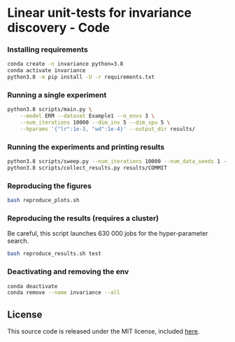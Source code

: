 # Linear unit-tests for invariance discovery - Code

### Installing requirements

```bash
conda create -n invariance python=3.8
conda activate invariance
python3.8 -m pip install -U -r requirements.txt
```

### Running a single experiment

```bash
python3.8 scripts/main.py \
    --model ERM --dataset Example1 --n_envs 3 \
    --num_iterations 10000 --dim_inv 5 --dim_spu 5 \
    --hparams '{"lr":1e-3, "wd":1e-4}' --output_dir results/
```

### Running the experiments and printing results

```bash
python3.8 scripts/sweep.py --num_iterations 10000 --num_data_seeds 1 --num_model_seed 1 --output_dir results/
python3.8 scripts/collect_results.py results/COMMIT
```

### Reproducing the figures

```bash
bash reproduce_plots.sh
```

### Reproducing the results (requires a cluster)

Be careful, this script launches 630 000 jobs for the hyper-parameter search.

```bash
bash reproduce_results.sh test
```

### Deactivating and removing the env

```bash
conda deactivate
conda remove --name invariance --all
```

## License

This source code is released under the MIT license, included [here](LICENSE).
